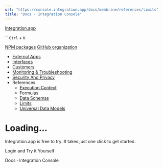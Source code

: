 ```yaml
---
url: "https://console.integration.app/docs/membrane/references/limits"
title: "Docs · Integration Console"
---
```


[Integration.app](https://integration.app/)

`` `Ctrl` + `K`

[NPM packages](https://www.npmjs.com/~integration.app) [GitHub organization](https://github.com/integration-app)

- [External Apps](https://console.integration.app/docs/membrane/apps)
- [Interfaces](https://console.integration.app/docs/membrane/interfaces)
- [Customers](https://console.integration.app/docs/membrane/customers)
- [Monitoring & Troubleshooting](https://console.integration.app/docs/membrane/monitoring)
- [Security And Privacy](https://console.integration.app/docs/membrane/security-and-privacy)
- References
  - [Execution Context](https://console.integration.app/docs/membrane/references/execution-context)
  - [Formulas](https://console.integration.app/docs/membrane/references/formulas)
  - [Data Schemas](https://console.integration.app/docs/membrane/references/data-schemas)
  - [Limits](https://console.integration.app/docs/membrane/references/limits)
  - [Universal Data Models](https://console.integration.app/docs/membrane/references/udm)

# Loading...

Integration.app is free to try. It takes just one click to get started.

Login and Try it Yourself

Docs · Integration Console